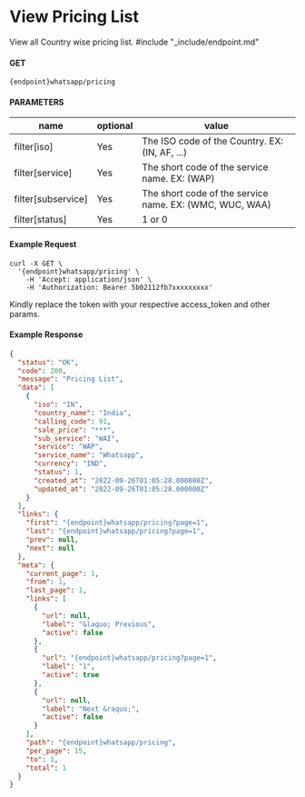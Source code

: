 # View Pricing List

View all Country wise pricing list.
#include "_include/endpoint.md"

#### GET

```
{endpoint}whatsapp/pricing
```

#### PARAMETERS

| name               | optional | value                                                   |
| ------------------ | -------- | ------------------------------------------------------- |
| filter[iso]        | Yes      | The ISO code of the Country. EX: (IN, AF, ...)          |
| filter[service]    | Yes      | The short code of the service name. EX: (WAP)           |
| filter[subservice] | Yes      | The short code of the service name. EX: (WMC, WUC, WAA) |
| filter[status]     | Yes      | 1 or 0                                                  |

#### Example Request

```
curl -X GET \
  '{endpoint}whatsapp/pricing' \
    -H 'Accept: application/json' \
    -H 'Authorization: Bearer 5b02112fb7xxxxxxxxx'
```

Kindly replace the token with your respective access_token and other params.

#### Example Response

```json
{
  "status": "OK",
  "code": 200,
  "message": "Pricing List",
  "data": [
    {
      "iso": "IN",
      "country_name": "India",
      "calling_code": 91,
      "sale_price": "***",
      "sub_service": "WAI",
      "service": "WAP",
      "service_name": "Whatsapp",
      "currency": "IND",
      "status": 1,
      "created_at": "2022-09-26T01:05:28.000000Z",
      "updated_at": "2022-09-26T01:05:28.000000Z"
    }
  ],
  "links": {
    "first": "{endpoint}whatsapp/pricing?page=1",
    "last": "{endpoint}whatsapp/pricing?page=1",
    "prev": null,
    "next": null
  },
  "meta": {
    "current_page": 1,
    "from": 1,
    "last_page": 1,
    "links": [
      {
        "url": null,
        "label": "&laquo; Previous",
        "active": false
      },
      {
        "url": "{endpoint}whatsapp/pricing?page=1",
        "label": "1",
        "active": true
      },
      {
        "url": null,
        "label": "Next &raquo;",
        "active": false
      }
    ],
    "path": "{endpoint}whatsapp/pricing",
    "per_page": 15,
    "to": 1,
    "total": 1
  }
}
```
